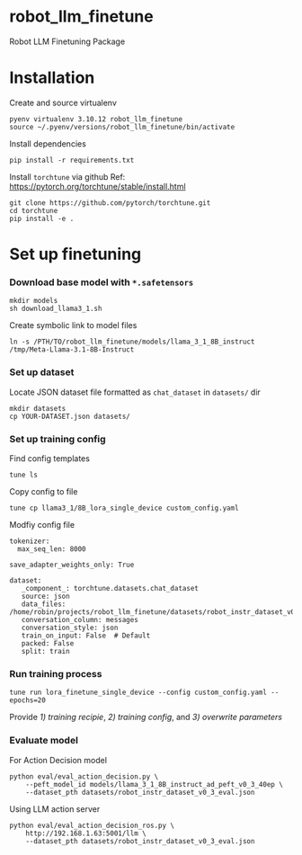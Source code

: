 # robot_llm_finetune
Robot LLM Finetuning Package


# Installation

Create and source virtualenv
```
pyenv virtualenv 3.10.12 robot_llm_finetune
source ~/.pyenv/versions/robot_llm_finetune/bin/activate
```

Install dependencies
```
pip install -r requirements.txt
```

Install `torchtune` via github
Ref: https://pytorch.org/torchtune/stable/install.html

```
git clone https://github.com/pytorch/torchtune.git
cd torchtune
pip install -e .
```

# Set up finetuning

### Download base model with `*.safetensors`

```
mkdir models
sh download_llama3_1.sh
```

Create symbolic link to model files
```
ln -s /PTH/TO/robot_llm_finetune/models/llama_3_1_8B_instruct /tmp/Meta-Llama-3.1-8B-Instruct
```

### Set up dataset

Locate JSON dataset file formatted as `chat_dataset` in `datasets/` dir
```
mkdir datasets
cp YOUR-DATASET.json datasets/
```

### Set up training config

Find config templates
```
tune ls
```

Copy config to file
```
tune cp llama3_1/8B_lora_single_device custom_config.yaml
```

Modfiy config file
```
tokenizer:
  max_seq_len: 8000

save_adapter_weights_only: True

dataset:
   _component_: torchtune.datasets.chat_dataset
   source: json
   data_files: /home/robin/projects/robot_llm_finetune/datasets/robot_instr_dataset_v0_3.json
   conversation_column: messages
   conversation_style: json
   train_on_input: False  # Default
   packed: False
   split: train
```

### Run training process

```
tune run lora_finetune_single_device --config custom_config.yaml --epochs=20
```

Provide _1) training recipie_, _2) training config_, and _3) overwrite parameters_

### Evaluate model

For Action Decision model
```
python eval/eval_action_decision.py \
    --peft_model_id models/llama_3_1_8B_instruct_ad_peft_v0_3_40ep \
    --dataset_pth datasets/robot_instr_dataset_v0_3_eval.json
```

Using LLM action server
```
python eval/eval_action_decision_ros.py \
    http://192.168.1.63:5001/llm \
    --dataset_pth datasets/robot_instr_dataset_v0_3_eval.json
```